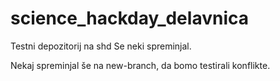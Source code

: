 # science_hackday_delavnica

Testni depozitorij na shd
Se neki spreminjal. 

Nekaj spreminjal še na new-branch, da bomo testirali konflikte. 